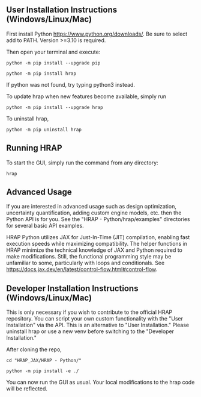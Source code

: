 ## User Installation Instructions (Windows/Linux/Mac)
First install Python https://www.python.org/downloads/. Be sure to select add to PATH. Version >=3.10 is required.

Then open your terminal and execute:

```
python -m pip install --upgrade pip

python -m pip install hrap
```

If python was not found, try typing python3 instead.

To update hrap when new features become available, simply run

```
python -m pip install --upgrade hrap
```

To uninstall hrap,

```
python -m pip uninstall hrap
```

## Running HRAP
To start the GUI, simply run the command from any directory:

```
hrap
```

## Advanced Usage
If you are interested in advanced usage such as design optimization, uncertainty quantification, adding custom engine models, etc. then the Python API is for you.
See the "HRAP - Python/hrap/examples" directories for several basic API examples.

HRAP Python utilizes JAX for Just-In-Time (JIT) compilation, enabling fast execution speeds while maximizing compatibility.
The helper functions in HRAP minimize the technical knowledge of JAX and Python required to make modifications.
Still, the functional programming style may be unfamiliar to some, particularly with loops and conditionals. See https://docs.jax.dev/en/latest/control-flow.html#control-flow.

## Developer Installation Instructions (Windows/Linux/Mac)
This is only necessary if you wish to contribute to the official HRAP repository.
You can script your own custom functionality with the "User Installation" via the API.
This is an alternative to "User Installation." Please uninstall hrap or use a new venv before switching to the "Developer Installation."

After cloning the repo,

```
cd "HRAP_JAX/HRAP - Python/"

python -m pip install -e ./
```

You can now run the GUI as usual. Your local modifications to the hrap code will be reflected.
